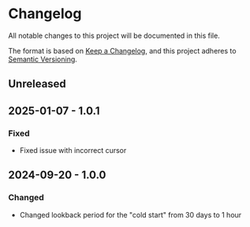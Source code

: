 # Changelog

All notable changes to this project will be documented in this file.

The format is based on [Keep a Changelog](https://keepachangelog.com/en/1.0.0/),
and this project adheres to [Semantic Versioning](https://semver.org/spec/v2.0.0.html).

## Unreleased

## 2025-01-07 - 1.0.1

### Fixed

- Fixed issue with incorrect cursor

## 2024-09-20 - 1.0.0

### Changed

- Changed lookback period for the "cold start" from 30 days to 1 hour
